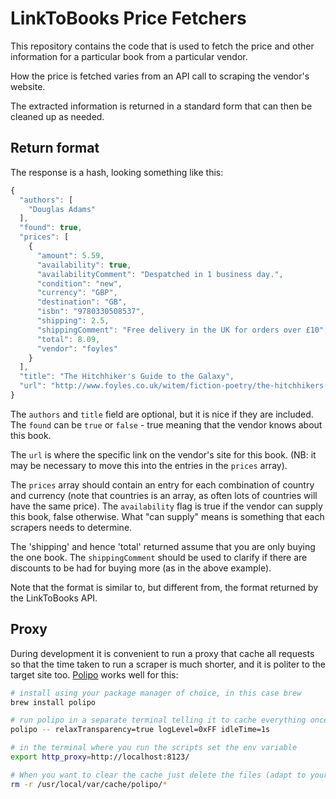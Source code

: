 # LinkToBooks Price Fetchers

This repository contains the code that is used to fetch the price and other
information for a particular book from a particular vendor.

How the price is fetched varies from an API call to scraping the vendor's
website.

The extracted information is returned in a standard form that can then be
cleaned up as needed.

## Return format

The response is a hash, looking something like this:

```javascript
{
  "authors": [
    "Douglas Adams"
  ],
  "found": true,
  "prices": [
    {
      "amount": 5.59,
      "availability": true,
      "availabilityComment": "Despatched in 1 business day.",
      "condition": "new",
      "currency": "GBP",
      "destination": "GB",
      "isbn": "9780330508537",
      "shipping": 2.5,
      "shippingComment": "Free delivery in the UK for orders over £10",
      "total": 8.09,
      "vendor": "foyles"
    }
  ],
  "title": "The Hitchhiker's Guide to the Galaxy",
  "url": "http://www.foyles.co.uk/witem/fiction-poetry/the-hitchhikers-guide-to-the-galaxy,douglas-adams-9780330508537"
}
```

The `authors` and `title` field are optional, but it is nice if they are
included. The `found` can be `true` or `false` - true meaning that the vendor
knows about this book.

The `url` is where the specific link on the vendor's site for this book. (NB: it
may be necessary to move this into the entries in the `prices` array).

The `prices` array should contain an entry for each combination of country and
currency (note that countries is an array, as often lots of countries will have
the same price). The `availability` flag is true if the vendor can supply this
book, false otherwise. What "can supply" means is something that each scrapers
needs to determine.

The 'shipping' and hence 'total' returned assume that you are only buying the
one book. The `shippingComment` should be used to clarify if there are discounts
to be had for buying more (as in the above example).

Note that the format is similar to, but different from, the format returned by
the LinkToBooks API.

## Proxy

During development it is convenient to run a proxy that cache all requests so
that the time taken to run a scraper is much shorter, and it is politer to the
target site too.
[Polipo](http://www.pps.univ-paris-diderot.fr/~jch/software/polipo/) works well
for this:

``` bash
# install using your package manager of choice, in this case brew
brew install polipo

# run polipo in a separate terminal telling it to cache everything once fetched
polipo -- relaxTransparency=true logLevel=0xFF idleTime=1s

# in the terminal where you run the scripts set the env variable
export http_proxy=http://localhost:8123/

# When you want to clear the cache just delete the files (adapt to your system)
rm -r /usr/local/var/cache/polipo/*

```